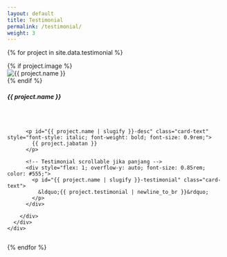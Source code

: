 ```yaml
---
layout: default
title: Testimonial
permalink: /testimonial/
weight: 3
---
```


<div class="card-columns m-3 mt-5">

  {% for project in site.data.testimonial %}
    <div class="wow animated fadeIn" data-wow-delay=".15s">
      <div class="card text-themed project" style="min-height: 350px; display: flex; flex-direction: column;">
        {% if project.image %}
          <img id="{{ project.name | slugify }}-img" class="card-img-top" src="{{ project.image }}" alt="{{ project.name }}" />
        {% endif %}
        <div class="card-body" style="flex: 1; display: flex; flex-direction: column;">
          <h5 id="{{ project.name | slugify }}-name" class="card-title">{{ project.name }}</h5>

          <p id="{{ project.name | slugify }}-desc" class="card-text" style="font-style: italic; font-weight: bold; font-size: 0.9rem;">
            {{ project.jabatan }}
          </p>

          <!-- Testimonial scrollable jika panjang -->
          <div style="flex: 1; overflow-y: auto; font-size: 0.85rem; color: #555;">
            <p id="{{ project.name | slugify }}-testimonial" class="card-text">
              &ldquo;{{ project.testimonial | newline_to_br }}&rdquo;
            </p>
          </div>

        </div>
      </div>
    </div>
  {% endfor %}

</div>
